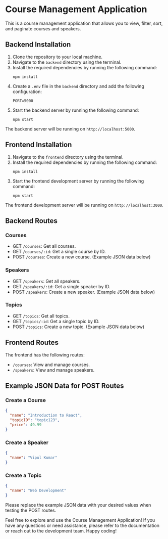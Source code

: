 # Course Management Application

This is a course management application that allows you to view, filter, sort, and paginate courses and speakers.

## Backend Installation

1. Clone the repository to your local machine.
2. Navigate to the `backend` directory using the terminal.
3. Install the required dependencies by running the following command:
   ```
   npm install
   ```
4. Create a `.env` file in the `backend` directory and add the following configuration:
   ```
   PORT=5000
   ```
5. Start the backend server by running the following command:
   ```
   npm start
   ```

The backend server will be running on `http://localhost:5000`.

## Frontend Installation

1. Navigate to the `frontend` directory using the terminal.
2. Install the required dependencies by running the following command:
   ```
   npm install
   ```
3. Start the frontend development server by running the following command:
   ```
   npm start
   ```

The frontend development server will be running on `http://localhost:3000`.

## Backend Routes

### Courses

- GET `/courses`: Get all courses.
- GET `/courses/:id`: Get a single course by ID.
- POST `/courses`: Create a new course. (Example JSON data below)

### Speakers

- GET `/speakers`: Get all speakers.
- GET `/speakers/:id`: Get a single speaker by ID.
- POST `/speakers`: Create a new speaker. (Example JSON data below)

### Topics

- GET `/topics`: Get all topics.
- GET `/topics/:id`: Get a single topic by ID.
- POST `/topics`: Create a new topic. (Example JSON data below)

## Frontend Routes

The frontend has the following routes:

- `/courses`: View and manage courses.
- `/speakers`: View and manage speakers.

## Example JSON Data for POST Routes

### Create a Course

```json
{
  "name": "Introduction to React",
  "topicID": "topic123",
  "price": 49.99
}
```

### Create a Speaker

```json
{
  "name": "Vipul Kumar"
}
```

### Create a Topic

```json
{
  "name": "Web Development"
}
```

Please replace the example JSON data with your desired values when testing the POST routes.

Feel free to explore and use the Course Management Application! If you have any questions or need assistance, please refer to the documentation or reach out to the development team. Happy coding!